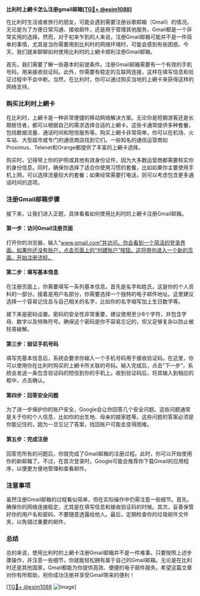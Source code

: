 **比利时上網卡怎么注册gmail邮箱[[TG💪+ @esim1088](https://t.me/s/esim1088)]**

在比利时生活或者旅行的朋友，可能会遇到需要注册谷歌邮箱（Gmail）的情况。无论是为了方便日常沟通、接收邮件，还是用于管理其他服务，Gmail都是一个非常实用的选择。然而，对于初来乍到的人来说，注册Gmail邮箱可能并不是一件简单的事情，尤其是当你需要用到比利时的网络环境时，可能会感到有些困惑。今天，我们就来聊聊如何使用比利时的上網卡顺利注册Gmail邮箱。

首先，我们需要了解一些基本的前提条件。注册Gmail邮箱需要有一个有效的手机号码，用来接收验证码。此外，你需要有稳定的互联网连接，这样在填写信息和验证过程中不会中断。当然，在比利时，你可以通过购买当地的上網卡来获得这样的网络支持。

### 购买比利时上網卡

在比利时，上網卡是一种非常便捷的移动网络解决方案。无论你是短期游客还是长期居住者，都可以根据自己的需求选择合适的上網卡。这些卡通常提供多种套餐，包括数据流量、通话时间和短信服务等。购买上網卡非常简单，你可以在机场、火车站、大型超市或专门的通信商店找到它们。一些知名的通信运营商如Proximus、Telenet和Orange都提供了丰富的上網卡选择。

购买时，记得带上你的护照或其他有效身份证件，因为大多数运营商都需要核实你的身份信息。同时，确保你选择了适合你使用习惯的套餐，比如如果你主要使用手机上网，可以选择流量较大的套餐；如果经常需要打电话，则可以考虑包含更多通话时间的选项。

### 注册Gmail邮箱步骤

接下来，让我们进入正题，具体看看如何使用比利时的上網卡注册Gmail邮箱。

#### 第一步：访问Gmail注册页面

打开你的浏览器，输入“www.gmail.com”并访问。你会看到一个简洁的登录界面。如果你还没有账户，点击页面上的“创建账户”按钮。这将带你进入一个新的页面，开始注册流程。

#### 第二步：填写基本信息

在注册页面上，你需要填写一系列基本信息。首先是名字和姓氏，这是你的个人资料的一部分。接着是用户名部分，你需要选择一个独特的电子邮件地址。这里建议选择一个容易记住且与自己相关的名字，比如你的名字缩写加上生日数字等。

接下来是密码设置。密码的安全性非常重要，建议使用至少8个字符，并包含字母、数字以及特殊符号。确保这个密码是你不容易忘记的，但又足够复杂以防止被轻易破解。

#### 第三步：验证手机号码

填写完基本信息后，系统会要求你输入一个手机号码用于接收验证码。在这里，你可以使用你在比利时购买的上網卡所关联的号码。输入完成后，点击“下一步”，系统会发送一条包含验证码的短信到你的手机上。收到验证码后，将其输入到相应的框中，点击确认。

#### 第四步：回答安全问题

为了进一步保护你的账户安全，Google会让你回答几个安全问题。这些问题通常是关于你的个人信息，比如你的出生地、母亲的娘家姓等。这些问题的答案必须是你能记住的，因为一旦忘记了答案，找回账户可能会变得困难。

#### 第五步：完成注册

回答完所有的问题后，你就完成了Gmail邮箱的注册过程。此时，你可以开始使用你的新邮箱了。不过，在首次登录时，Google可能会推荐你下载Gmail的应用程序，以便更方便地管理和查看邮件。

### 注意事项

虽然注册Gmail邮箱的过程看似简单，但在实际操作中仍需注意一些细节。首先，确保你的网络连接稳定，尤其是在填写信息和接收验证码的时候。其次，妥善保管好你的用户名和密码，不要随意透露给他人。最后，定期检查你的垃圾邮件文件夹，以免错过重要的邮件。

### 总结

总的来说，使用比利时的上網卡注册Gmail邮箱并不是一件难事。只要按照上述步骤操作，并注意一些细节，你就能轻松拥有属于自己的Gmail邮箱。无论是在比利时还是其他国家，Gmail都能为你提供高效、便捷的电子邮件服务。希望这篇文章对你有所帮助，祝你成功注册并享受Gmail带来的便利！

[[TG💪+ @esim1088](https://t.me/s/esim1088) ![Image](https://i.postimg.cc/4NQfJmqS/Snipaste-2025-05-13-00-14-12.png)]